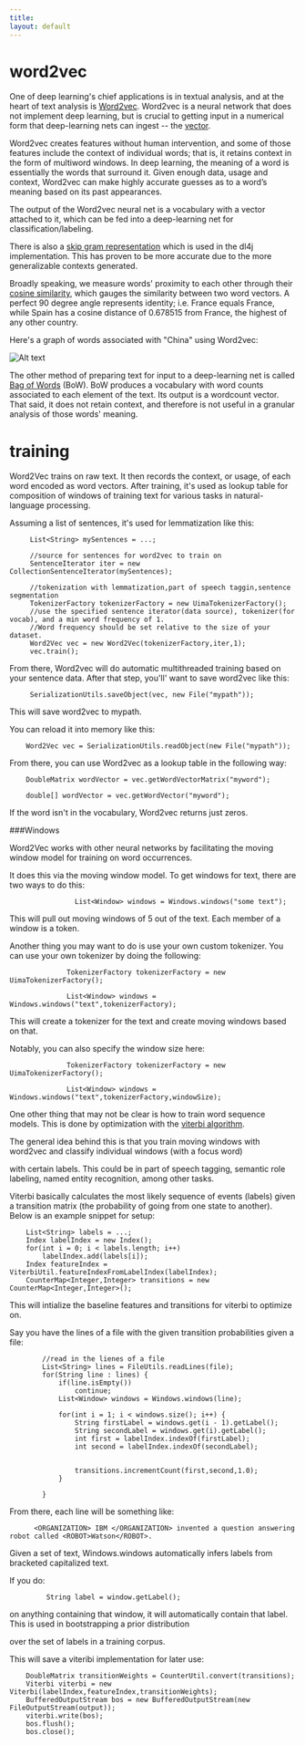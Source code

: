 ```yaml
---
title: 
layout: default
---
```


# word2vec

One of deep learning's chief applications is in textual analysis, and at the heart of text analysis is [Word2vec](https://code.google.com/p/word2vec/). Word2vec is a neural network that does not implement deep learning, but is crucial to getting input in a numerical form that deep-learning nets can ingest -- the [vector](https://www.khanacademy.org/math/linear-algebra/vectors_and_spaces/vectors/v/vector-introduction-linear-algebra). 

Word2vec creates features without human intervention, and some of those features include the context of individual words; that is, it retains context in the form of multiword windows. In deep learning, the meaning of a word is essentially the words that surround it. Given enough data, usage and context, Word2vec can make highly accurate guesses as to a word’s meaning based on its past appearances. 

The output of the Word2vec neural net is a vocabulary with a vector attached to it, which can be fed into a deep-learning net for classification/labeling. 

There is also a [skip gram representation](http://homepages.inf.ed.ac.uk/ballison/pdf/lrec_skipgrams.pdf) which is used in the dl4j implementation. This has proven to be more accurate due to the more generalizable contexts generated. 

Broadly speaking, we measure words' proximity to each other through their [cosine similarity](https://en.wikipedia.org/wiki/Cosine_similarity), which gauges the similarity between two word vectors. A perfect 90 degree angle represents identity; i.e. France equals France, while Spain has a cosine distance of 0.678515 from France, the highest of any other country.

Here's a graph of words associated with "China" using Word2vec:

![Alt text](../img/word2vec.png)

The other method of preparing text for input to a deep-learning net is called [Bag of Words](https://en.wikipedia.org/wiki/Bag-of-words_model) (BoW). BoW produces a vocabulary with word counts associated to each element of the text. Its output is a wordcount vector. That said, it does not retain context, and therefore is not useful in a granular analysis of those words' meaning. 

# training

Word2Vec trains on raw text. It then records the context, or usage, of each word encoded as word vectors. After training, it's used as lookup table for composition of windows of training text for various tasks in natural-language processing.

Assuming a list of sentences, it's used for lemmatization like this:

         List<String> mySentences = ...;
          
         //source for sentences for word2vec to train on
         SentenceIterator iter = new CollectionSentenceIterator(mySentences);
          
         //tokenization with lemmatization,part of speech taggin,sentence segmentation
         TokenizerFactory tokenizerFactory = new UimaTokenizerFactory();
         //use the specified sentence iterator(data source), tokenizer(for vocab), and a min word frequency of 1.
         //Word frequency should be set relative to the size of your dataset.
         Word2Vec vec = new Word2Vec(tokenizerFactory,iter,1);
         vec.train();

From there, Word2vec will do automatic multithreaded training based on your sentence data. After that step, you'll' want to save word2vec like this:

       	 SerializationUtils.saveObject(vec, new File("mypath"));

This will save word2vec to mypath.

You can reload it into memory like this:
        
        Word2Vec vec = SerializationUtils.readObject(new File("mypath"));

From there, you can use Word2vec as a lookup table in the following way:
              
        DoubleMatrix wordVector = vec.getWordVectorMatrix("myword");

        double[] wordVector = vec.getWordVector("myword");

If the word isn't in the vocabulary, Word2vec returns just zeros.


###Windows

Word2Vec works with other neural networks by facilitating the moving window model for training on word occurrences.

It does this via the moving window model. To get windows for text, there are two ways to do this:


                    List<Window> windows = Windows.windows("some text");

This will pull out moving windows of 5 out of the text. Each member of a window is a token.

Another thing you may want to do is use your own custom tokenizer. You can use your own tokenizer by doing the following:


                  TokenizerFactory tokenizerFactory = new UimaTokenizerFactory();

                  List<Window> windows = Windows.windows("text",tokenizerFactory);

This will create a tokenizer for the text and create moving windows based on that.


Notably, you can also specify the window size here:
    
                  TokenizerFactory tokenizerFactory = new UimaTokenizerFactory();

                  List<Window> windows = Windows.windows("text",tokenizerFactory,windowSize);
     

One other thing that may not be clear is how to train word sequence models. This is done by optimization with the [viterbi algorithm](../doc/org/deeplearning4j/word2vec/viterbi).

The general idea behind this is that you train moving windows with word2vec and classify individual windows (with a focus word)

with certain labels. This could be in part of speech tagging, semantic role labeling, named entity recognition, among other tasks.

Viterbi basically calculates the most likely sequence of events (labels) given a transition matrix (the probability of going from
one state to another). Below is an example snippet for setup:

        List<String> labels = ...;
        Index labelIndex = new Index();
		for(int i = 0; i < labels.length; i++)
			labelIndex.add(labels[i]);
		Index featureIndex = ViterbiUtil.featureIndexFromLabelIndex(labelIndex);
		CounterMap<Integer,Integer> transitions = new CounterMap<Integer,Integer>();


This will intialize the baseline features and transitions for viterbi to optimize on.


Say you have the lines of a file with the given transition probabilities given a file:

            //read in the lienes of a file
            List<String> lines = FileUtils.readLines(file);
			for(String line : lines) {
				if(line.isEmpty()) 
					continue;
				List<Window> windows = Windows.windows(line);

				for(int i = 1; i < windows.size(); i++) {
					String firstLabel = windows.get(i - 1).getLabel();
					String secondLabel = windows.get(i).getLabel();
					int first = labelIndex.indexOf(firstLabel);
					int second = labelIndex.indexOf(secondLabel);


					transitions.incrementCount(first,second,1.0);
				}

			}


From there, each line will be something like:

          <ORGANIZATION> IBM </ORGANIZATION> invented a question answering robot called <ROBOT>Watson</ROBOT>.

Given a set of text, Windows.windows automatically infers labels from bracketed capitalized text.


If you do:

             String label = window.getLabel();

on anything containing that window, it will automatically contain that label. This is used in bootstrapping a prior distribution

over the set of labels in a training corpus.

This will save a viteribi implementation for later use:

       
        DoubleMatrix transitionWeights = CounterUtil.convert(transitions);
		Viterbi viterbi = new Viterbi(labelIndex,featureIndex,transitionWeights);
		BufferedOutputStream bos = new BufferedOutputStream(new FileOutputStream(output));
		viterbi.write(bos);
		bos.flush();
		bos.close();

